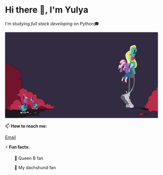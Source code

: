 # Hi there 👋, I'm **Yulya**

I'm studying _full stack developing_ on Python🎓

![image](0000.png)

📫 **How to reach me:**

[Email](yulya.martinova94@gmail.com)

⚡ **Fun facts:**
<ul> &ensp;🎵  Queen B fan </ul>
<ul>&ensp;🐾 My dachshund fan </ul>